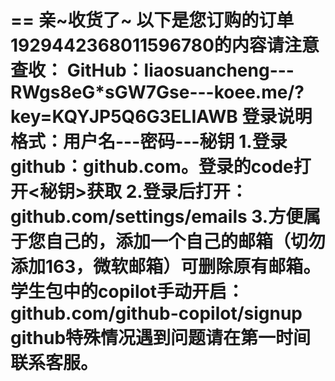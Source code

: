 ==
亲~收货了~
以下是您订购的订单1929442368011596780的内容请注意查收：
GitHub：liaosuancheng---RWgs8eG*sGW7Gse---koee.me/?key=KQYJP5Q6G3ELIAWB
登录说明格式：用户名---密码---秘钥
1.登录github：github.com。登录的code打开<秘钥>获取
2.登录后打开：github.com/settings/emails
3.方便属于您自己的，添加一个自己的邮箱（切勿添加163，微软邮箱）可删除原有邮箱。
学生包中的copilot手动开启：github.com/github-copilot/signup
github特殊情况遇到问题请在第一时间联系客服。
==
